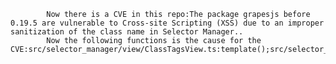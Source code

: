 
            Now there is a CVE in this repo:The package grapesjs before 0.19.5 are vulnerable to Cross-site Scripting (XSS) due to an improper sanitization of the class name in Selector Manager..
            Now the following functions is the cause for the CVE:src/selector_manager/view/ClassTagsView.ts:template();src/selector_manager/view/ClassTagsView.ts:template();src/selector_manager/view/ClassTagView.ts:template();src/selector_manager/view/ClassTagView.ts:template();
            